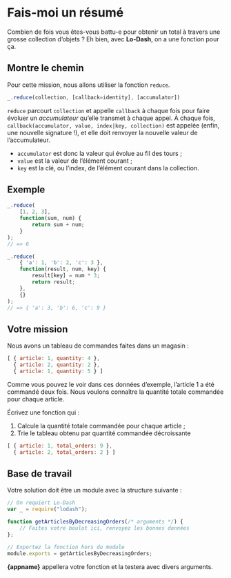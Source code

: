 # Fais-moi un résumé

Combien de fois vous êtes-vous battu-e pour obtenir un total
à travers une grosse collection d’objets ?  Eh bien, avec **Lo-Dash**,
on a une fonction pour ça.

## Montre le chemin

Pour cette mission, nous allons utiliser la fonction `reduce`.

```js
_.reduce(collection, [callback=identity], [accumulator])
```

`reduce` parcourt `collection` et appelle `callback` à chaque fois
pour faire évoluer un *accumulateur* qu’elle transmet à chaque appel.
À chaque fois, `callback(accumulator, value, index|key, collection)`
est appelée (enfin, une nouvelle signature !), et elle doit renvoyer
la nouvelle valeur de l’accumulateur.

- `accumulator` est donc la valeur qui évolue au fil des tours ;
- `value` est la valeur de l’élément courant ;
- `key` est la clé, ou l’index, de l’élément courant dans la collection.


## Exemple

```js
_.reduce(
    [1, 2, 3],
    function(sum, num) {
        return sum + num;
    }
);
// => 6

_.reduce(
    { 'a': 1, 'b': 2, 'c': 3 },
    function(result, num, key) {
        result[key] = num * 3;
        return result;
    },
    {}
);
// => { 'a': 3, 'b': 6, 'c': 9 }
```

## Votre mission

Nous avons un tableau de commandes faites dans un magasin :

```js
[ { article: 1, quantity: 4 },
  { article: 2, quantity: 2 },
  { article: 1, quantity: 5 } ]
```

Comme vous pouvez le voir dans ces données d’exemple, l’article 1 a été
commandé deux fois.  Nous voulons connaître la quantité totale commandée
pour chaque article.

Écrivez une fonction qui :

1. Calcule la quantité totale commandée pour chaque article ;
2. Trie le tableau obtenu par quantité commandée décroissante

```js
[ { article: 1, total_orders: 9 },
  { article: 2, total_orders: 2 } ]
```

## Base de travail

Votre solution doit être un module avec la structure suivante :

```js
// On requiert Lo-Dash
var _ = require("lodash");

function getArticlesByDecreasingOrders(/* arguments */) {
    // Faites votre boulot ici, renvoyez les bonnes données
};

// Exportez la fonction hors du module
module.exports = getArticlesByDecreasingOrders;
```

**{appname}** appellera votre fonction et la testera avec divers arguments.
